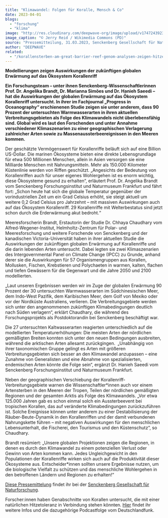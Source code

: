 ```yaml
---
title: "Klimawandel: Folgen für Koralle, Mensch & Co"
date: 2023-04-01
blogs: 
  - "forschung"
  - "klima"
image: "http://res.cloudinary.com/deepwave-org/image/upload/v1747243923/deepwave.org/Coral_Reef-scaled.jpg"
image_caption: "© Jerry Reid / Wikimedia Commons (PD)"
source: "Pressemitteilung, 31.03.2023, Senckenberg Gesellschaft für Naturforschung"
author: "DEEPWAVE"
related: 
  - "/korallensterben-am-great-barrier-reef-genom-analysen-zeigen-hitzetoleranz/"
---
```


**Modellierungen zeigen Auswirkungen der zukünftigen globalen Erwärmung auf das Ökosystem Korallenriff**

**Ein Forschungsteam – unter ihnen Senckenberg-Wissenschaftlerinnen Prof. Dr. Angelika Brandt, Dr. Marianna Simões und Dr. Hanieh Saeedi – hat die Auswirkungen der globalen Erwärmung auf das Ökosystem Korallenriff untersucht. In ihrer im Fachjournal „Progress in Oceanography“ erschienenen Studie zeigen sie unter anderem, dass 90 Prozent der untersuchten Warmwasserarten in ihren aktuellen Verbreitungsgebieten als Folge des Klimawandels nicht überlebensfähig sind. Global wird es laut den Forschenden und unter Annahme verschiedener Klimaszenarien zu einer geographischen Verlagerung zahlreicher Arten sowie zu Massenaussterbeereignissen in den Meeren kommen.**

Der geschätzte Vermögenswert für Korallenriffe beläuft sich auf eine Billion US-Dollar. Die marinen Ökosysteme bieten eine direkte Lebensgrundlage für etwa 500 Millionen Menschen, allein in Asien versorgen sie eine Milliarde Menschen mit Nahrungsmitteln. Mehr als 150.000 Kilometer Küstenlinie werden von Riffen geschützt. „Angesichts der Bedeutung von Korallenriffen auch für unser eigenes Wohlergehen ist es enorm wichtig, diese Ökosysteme gesund zu erhalten“, erläutert Prof. Dr. Angelika Brandt vom Senckenberg Forschungsinstitut und Naturmuseum Frankfurt und fährt fort: „Schon heute hat sich die globale Temperatur gegenüber der vorindustriellen Zeit um ein Grad Celsius erhöht, sie steigt aktuell um weitere 0,2 Grad Celsius pro Jahrzehnt – mit massiven Auswirkungen auch auf das Ökosystem Korallenriff. 29 Korallenriffe mit Welterbestatus sind jetzt schon durch die Erderwärmung akut bedroht.“

Meeresforscherin Brandt, Erstautorin der Studie Dr. Chhaya Chaudhary vom Alfred-Wegener-Institut, Helmholtz-Zentrum für Polar- und Meeresforschung und weitere Forschende von Senckenberg und der kanadischen Victoria-Universität haben in ihrer aktuellen Studie die Auswirkungen der zukünftigen globalen Erwärmung auf Korallenriffe und die darin lebenden Arten untersucht. Dabei legten sie zwei Klimaszenarien des Intergovernmental Panel on Climate Change (IPCC) zu Grunde, anhand derer sie die Auswirkungen für 57 Organismengruppen aus Korallen, Mollusken, Fischen, Krebstieren und Polychaeten in warmen, kalten, flachen und tiefen Gewässern für die Gegenwart und die Jahre 2050 und 2100 modellierten.

„Laut unseren Ergebnissen werden wir im Zuge der globalen Erwärmung 90 Prozent der 30 untersuchten Warmwasserarten im Südchinesischen Meer, dem Indo-West Pazifik, dem Karibischen Meer, dem Golf von Mexiko oder vor der Nordküste Australiens, verlieren. Die Verbreitungsgebiete werden sich unter den angenommenen zukünftigen Klimabedingungen deutlich nach Süden verlagern“, erklärt Chaudhary, die während des Forschungsprojekts als Postdoktorandin bei Senckenberg beschäftigt war.

Die 27 untersuchten Kaltwasserarten reagierten unterschiedlich auf die modellierten Temperaturerhöhungen: Die meisten Arten der nördlichen gemäßigten Breiten konnten sich unter den neuen Bedingungen ausbreiten, während die arktischen Arten allesamt zurückgingen.  „Unabhängig von ihrer taxonomischen Gruppe gelingt es Arten mit größeren Verbreitungsgebieten sich besser an den Klimawandel anzupassen – eine Zunahme von Generalisten und eine Abnahme von spezialisierten, endemischen Arten könnte die Folge sein“, ergänzt Dr. Hanieh Saeedi vom Senckenberg Forschungsinstitut und Naturmuseum Frankfurt.

Neben der geographischen Verschiebung der Korallenriff-Verbreitungsgebiete warnen die Wissenschaftler\*innen auch vor einem Artensterben in den Meeren der Tropen, Teilen der nördlichen gemäßigten Regionen und der gesamten Arktis als Folge des Klimawandels. „Vor etwa 125.000 Jahren gab es schon einmal solch ein Aussterbeevent bei tropischen Korallen, das auf veränderte Klimabedingungen zurückzuführen ist. Solche Ereignisse können unter anderem zu einer Destabilisierung der Räuber-Beute-Dynamik in den Korallenriffen und der damit verbundenen Nahrungskette führen – mit negativen Auswirkungen für den menschlichen Lebensunterhalt, die Fischerei, den Tourismus und den Küstenschutz“, so Chaudhary.

Brandt resümiert: „Unsere globalen Projektionen zeigen die Regionen, in denen es durch den Klimawandel zu einem potenziellen Verlust oder Gewinn von Arten kommen kann. Jedes Ungleichgewicht in den Populationen der Korallenriffe wirken sich auch auf die Produktivität dieser Ökosysteme aus. Entscheider\*innen sollten unsere Ergebnisse nutzen, um die biologische Vielfalt zu schützen und das menschliche Wohlergehen in den betroffenen Ländern und Regionen zu erhalten!“

[Diese Pressemittelung](https://www.senckenberg.de/de/pressemeldungen/klimawandel-folgen-fuer-koralle-mensch-co/) findet ihr bei der [Senckenberg Gesellschaft für Naturforschung](https://www.senckenberg.de/de/).

Forscher:innen haben Genabschnitte von Korallen untersucht, die mit einer natürlichen Hitzetoleranz in Verbindung stehen könnten. [Hier](https://www.deepwave.org/korallensterben-am-great-barrier-reef-genom-analysen-zeigen-hitzetoleranz/) findet ihr weitere Infos und die dazugehörige Podcastfolge vom Deutschlandfunk.

